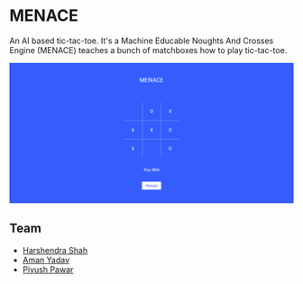 # MENACE

An AI based tic-tac-toe. It's a Machine Educable Noughts And Crosses Engine (MENACE) teaches a bunch of matchboxes how to play tic-tac-toe. 

![Screenshot](./ss.png)

## Team

-   [Harshendra Shah](https://github.com/harshendrashah)
-   [Aman Yadav](https://github.com/amany9000)
-   [Piyush Pawar](https://github.com/PiyushPawar17)

